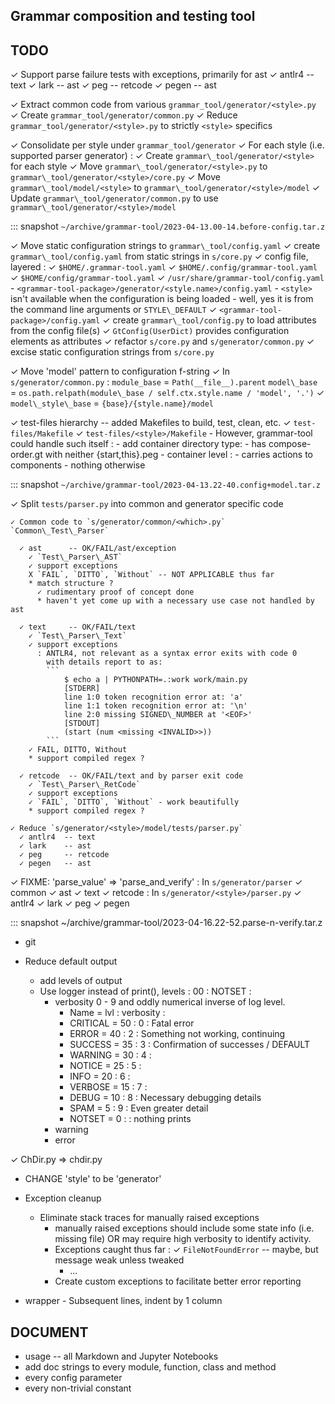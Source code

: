 ## Grammar composition and testing tool

TODO
----

  ✓ Support parse failure tests with exceptions, primarily for ast
    ✓ antlr4 -- text
    ✓ lark   -- ast
    ✓ peg    -- retcode
    ✓ pegen  -- ast
  
  ✓ Extract common code from various `grammar_tool/generator/<style>.py`
      ✓ Create `grammar_tool/generator/common.py`
      ✓ Reduce `grammar_tool/generator/<style>.py` to strictly `<style>` specifics

  ✓ Consolidate per style under `grammar_tool/generator`
      ✓ For each style (i.e. supported parser generator) :
        ✓ Create `grammar\_tool/generator/<style>` for each style
        ✓ Move `grammar\_tool/generator/<style>.py` to `grammar\_tool/generator/<style>/core.py`
        ✓ Move `grammar\_tool/model/<style>` to `grammar\_tool/generator/<style>/model`
        ✓ Update `grammar\_tool/generator/common.py` to use `grammar\_tool/generator/<style>/model`

::: snapshot `~/archive/grammar-tool/2023-04-13.00-14.before-config.tar.z`

  ✓ Move static configuration strings to `grammar\_tool/config.yaml`
    ✓ create `grammar\_tool/config.yaml` from static strings in `s/core.py`
    ✓ config file, layered :
      ✓ `$HOME/.grammar-tool.yaml`
      ✓ `$HOME/.config/grammar-tool.yaml`
      ✓ `$HOME/config/grammar-tool.yaml`
      ✓ `/usr/share/grammar-tool/config.yaml`
      - `<grammar-tool-package>/generator/<style.name>/config.yaml`
        - `<style>` isn't available when the configuration is being loaded
        - well, yes it is from the command line arguments or `STYLE\_DEFAULT`
      ✓ `<grammar-tool-package>/config.yaml`
    ✓ create `grammar\_tool/config.py` to load attributes from the config file(s)
    ✓ `GtConfig(UserDict)` provides configuration elements as attributes
    ✓ refactor `s/core.py` and `s/generator/common.py`
    ✓ excise static configuration strings from `s/core.py`

  ✓ Move 'model' pattern to configuration f-string
    ✓ In `s/generator/common.py` :
        `module_base` = `Path(__file__).parent`
        `model\_base` = `os.path.relpath(module\_base / self.ctx.style.name / 'model', '.')`
    ✓ `model\_style\_base` = `{base}/{style.name}/model`

  ✓ test-files hierarchy -- added Makefiles to build, test, clean, etc.
    ✓ `test-files/Makefile`
    ✓ `test-files/<style>/Makefile`
    - However, grammar-tool could handle such itself :
      - add container directory type:
        - has compose-order.gt with neither {start,this}.peg
        - container level :
          - carries actions to components
          - nothing otherwise

::: snapshot `~/archive/grammar-tool/2023-04-13.22-40.config+model.tar.z`

  ✓ Split `tests/parser.py` into common and generator specific code
  
    ✓ Common code to `s/generator/common/<which>.py` `Common\_Test\_Parser`
    
      ✓ ast      -- OK/FAIL/ast/exception
        ✓ `Test\_Parser\_AST`
        ✓ support exceptions
        X `FAIL`, `DITTO`, `Without` -- NOT APPLICABLE thus far
        * match structure ?
          ✓ rudimentary proof of concept done
          * haven't yet come up with a necessary use case not handled by ast
          
      ✓ text     -- OK/FAIL/text
        ✓ `Test\_Parser\_Text`
        ✓ support exceptions
          : ANTLR4, not relevant as a syntax error exits with code 0
            with details report to as:
            ```
                $ echo a | PYTHONPATH=.:work work/main.py
                [STDERR]
                line 1:0 token recognition error at: 'a'
                line 1:1 token recognition error at: '\n'
                line 2:0 missing SIGNED\_NUMBER at '<EOF>'
                [STDOUT]
                (start (num <missing <INVALID>>))
            ```
        ✓ FAIL, DITTO, Without
        * support compiled regex ?
        
      ✓ retcode  -- OK/FAIL/text and by parser exit code
        ✓ `Test\_Parser\_RetCode`
        ✓ support exceptions
        ✓ `FAIL`, `DITTO`, `Without` - work beautifully
        * support compiled regex ?
        
    ✓ Reduce `s/generator/<style>/model/tests/parser.py`
      ✓ antlr4  -- text
      ✓ lark    -- ast
      ✓ peg     -- retcode
      ✓ pegen   -- ast

  ✓ FIXME:  'parse\_value' => 'parse\_and\_verify'
    : In `s/generator/parser`
      ✓ common
      ✓ ast
      ✓ text
      ✓ retcode
    : In `s/generator/<style>/parser.py`
      ✓ antlr4
      ✓ lark
      ✓ peg
      ✓ pegen

::: snapshot ~/archive/grammar-tool/2023-04-16.22-52.parse-n-verify.tar.z

  - git

  - Reduce default output
    - add levels of output
    - Use logger instead of print(), levels :
      00 : NOTSET :
      - verbosity 0 - 9 and oddly numerical inverse of log level.
        - Name     = lvl : verbosity :
        - CRITICAL = 50  :    0      :  Fatal error
        - ERROR    = 40  :    2      :  Something not working, continuing
        - SUCCESS  = 35  :    3      :  Confirmation of successes / DEFAULT
        - WARNING  = 30  :    4      :  
        - NOTICE   = 25  :    5      :  
        - INFO     = 20  :    6      :  
        - VERBOSE  = 15  :    7      :  
        - DEBUG    = 10  :    8      :  Necessary debugging details
        - SPAM     =  5  :    9      :  Even greater detail
        - NOTSET   = 0   :           :  nothing prints
      - warning
      - error

  ✓ ChDir.py => chdir.py

  - CHANGE 'style' to be 'generator'

  - Exception cleanup
    - Eliminate stack traces for manually raised exceptions
      - manually raised exceptions should include some state info (i.e. missing file)
        OR may require high verbosity to identify activity.
      - Exceptions caught thus far :
        ✓ `FileNotFoundError` -- maybe, but message weak unless tweaked
        - ...
      - Create custom exceptions to facilitate better error reporting

  - wrapper - Subsequent lines, indent by 1 column

DOCUMENT
--------
  - usage -- all Markdown and Jupyter Notebooks
  - add doc strings to every module, function, class and method
  - every config parameter
  - every non-trivial constant

